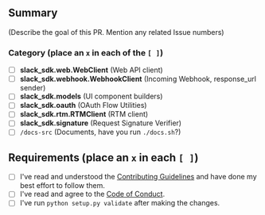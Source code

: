 ## Summary

(Describe the goal of this PR. Mention any related Issue numbers)

### Category (place an `x` in each of the `[ ]`)

- [ ] **slack_sdk.web.WebClient** (Web API client)
- [ ] **slack_sdk.webhook.WebhookClient** (Incoming Webhook, response_url sender)
- [ ] **slack_sdk.models** (UI component builders)
- [ ] **slack_sdk.oauth** (OAuth Flow Utilities)
- [ ] **slack_sdk.rtm.RTMClient** (RTM client)
- [ ] **slack_sdk.signature** (Request Signature Verifier)
- [ ] `/docs-src` (Documents, have you run `./docs.sh`?)

## Requirements (place an `x` in each `[ ]`)

- [ ] I've read and understood the [Contributing Guidelines](https://github.com/slackapi/python-slackclient/blob/main/.github/contributing.md) and have done my best effort to follow them.
- [ ] I've read and agree to the [Code of Conduct](https://slackhq.github.io/code-of-conduct).
- [ ] I've run `python setup.py validate` after making the changes.
